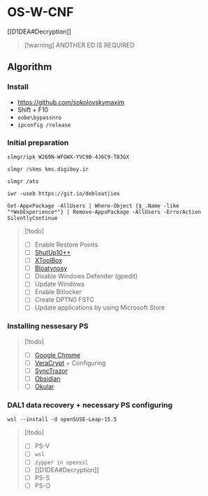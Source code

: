 # OS-W-CNF

[[D1DEA#Decryption]]

>[!warning] ANOTHER ED IS REQUIRED

## Algorithm

### Install

- https://github.com/sokolovskymaxim
- Shift + F10
- `oobe\bypassnro`
- `ipconfig /release`

### Initial preparation

```
slmgr/ipk W269N-WFGWX-YVC9B-4J6C9-T83GX
```
```
slmgr /skms kms.digiboy.ir
```
```
slmgr /ato
```
```
iwr -useb https://git.io/debloat|iex
```
```
Get-AppxPackage -AllUsers | Where-Object {$_.Name -like "*WebExperience*"} | Remove-AppxPackage -AllUsers -ErrorAction SilentlyContinue
```
> [!todo]
> - [ ] Enable Restore Points
> - [ ] [ShutUp10++](https://www.oo-software.com/en/shutup10)
> - [ ] [XToolBox](https://github.com/xemulat/XToolbox/releases/latest)
> - [ ] [Bloatynosy](https://github.com/builtbybel/BloatynosyAI/releases/tag/1.5.0)
> - [ ] Disable Windows Defender (gpedit)
> - [ ] Update Windows
> - [ ] Enable Bitlocker
> - [ ] Create DPTN0 FSTC
> - [ ] Update applications by using Microsoft Store

### Installing nessesary PS

> [!todo]
> - [ ] [Google Chrome](https://www.google.com/chrome/)              
> - [ ] [VeraCrypt](https://veracrypt.eu/en/Downloads.html) + Configuring
> - [ ] [SyncTrazor](https://github.com/canton7/SyncTrayzor/releases)
> - [ ] [Obsidian](https://obsidian.md/download)
> - [ ] [Okular](https://apps.microsoft.com/detail/9n41msq1wnm8)

### DAL1 data recovery + necessary PS configuring

```
wsl --install -d openSUSE-Leap-15.5
```

>[!todo]
>- [ ] PS-V
>- [ ] `wsl`
>- [ ] `zypper in openssl`
>- [ ] [[D1DEA#Decryption]]
>- [ ] PS-S
>- [ ] PS-O
